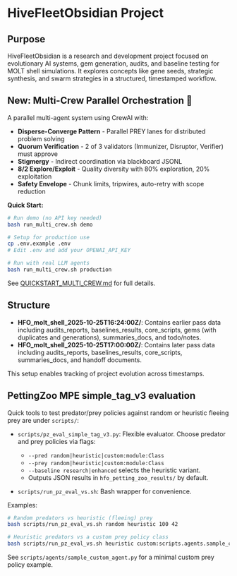 # HiveFleetObsidian Project

## Purpose
HiveFleetObsidian is a research and development project focused on evolutionary AI systems, gem generation, audits, and baseline testing for MOLT shell simulations. It explores concepts like gene seeds, strategic synthesis, and swarm strategies in a structured, timestamped workflow.

## New: Multi-Crew Parallel Orchestration 🚀

A parallel multi-agent system using CrewAI with:
- **Disperse-Converge Pattern** - Parallel PREY lanes for distributed problem solving
- **Quorum Verification** - 2 of 3 validators (Immunizer, Disruptor, Verifier) must approve
- **Stigmergy** - Indirect coordination via blackboard JSONL
- **8/2 Explore/Exploit** - Quality diversity with 80% exploration, 20% exploitation
- **Safety Envelope** - Chunk limits, tripwires, auto-retry with scope reduction

**Quick Start:**
```bash
# Run demo (no API key needed)
bash run_multi_crew.sh demo

# Setup for production use
cp .env.example .env
# Edit .env and add your OPENAI_API_KEY

# Run with real LLM agents
bash run_multi_crew.sh production
```

See [QUICKSTART_MULTI_CREW.md](QUICKSTART_MULTI_CREW.md) for full details.

## Structure
- **HFO_molt_shell_2025-10-25T16:24:00Z/**: Contains earlier pass data including audits_reports, baselines_results, core_scripts, gems (with duplicates and generations), summaries_docs, and todo/notes.
- **HFO_molt_shell_2025-10-25T17:00:00Z/**: Contains later pass data including audits_reports, baselines_results, core_scripts, summaries_docs, and handoff documents.

This setup enables tracking of project evolution across timestamps.

## PettingZoo MPE simple_tag_v3 evaluation

Quick tools to test predator/prey policies against random or heuristic fleeing prey are under `scripts/`:

- `scripts/pz_eval_simple_tag_v3.py`: Flexible evaluator. Choose predator and prey policies via flags:
	- `--pred random|heuristic|custom:module:Class`
	- `--prey random|heuristic|custom:module:Class`
	- `--baseline research|enhanced` selects the heuristic variant.
	- Outputs JSON results in `hfo_petting_zoo_results/` by default.

- `scripts/run_pz_eval_vs.sh`: Bash wrapper for convenience.

Examples:

```bash
# Random predators vs heuristic (fleeing) prey
bash scripts/run_pz_eval_vs.sh random heuristic 100 42

# Heuristic predators vs a custom prey policy class
bash scripts/run_pz_eval_vs.sh heuristic custom:scripts.agents.sample_custom_agent:FleeCentroid 50 7
```

See `scripts/agents/sample_custom_agent.py` for a minimal custom prey policy example.